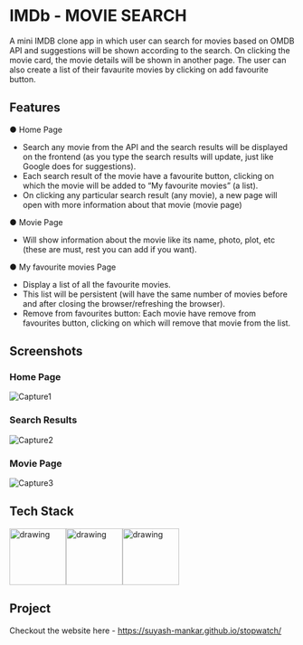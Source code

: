 # IMDb - MOVIE SEARCH

A mini IMDB clone app in which user can search for movies based on OMDB API and suggestions will be shown according to the search. On clicking the movie card, the movie details will be shown in another page. The user can also create a list of their favaurite movies by clicking on add favourite button.

## Features

● Home Page

- Search any movie from the API and the search results will be displayed on the frontend (as you type the search results will update, just like Google does for suggestions).
- Each search result of the movie have a favourite button, clicking on which the movie will be added to “My favourite movies” (a list).
- On clicking any particular search result (any movie), a new page will open with more information about that movie (movie page)

● Movie Page

- Will show information about the movie like its name, photo, plot, etc (these are must, rest you can add if you want).

● My favourite movies Page

- Display a list of all the favourite movies.
- This list will be persistent (will have the same number of movies before and after closing the browser/refreshing the browser).
- Remove from favourites button: Each movie have remove from favourites button, clicking on which will remove that movie from the list.

## Screenshots

### Home Page

![Capture1](https://user-images.githubusercontent.com/84366054/201479265-d521e96d-2f28-4a24-a423-138e1c04ea5f.PNG)

### Search Results

![Capture2](https://user-images.githubusercontent.com/84366054/201479340-d818a1f9-bfe4-4e0a-a97b-86db6e2452d8.PNG)

### Movie Page

![Capture3](https://user-images.githubusercontent.com/84366054/201479386-89bc1a48-f6f2-4015-960a-c68233a8c3c5.PNG)

## Tech Stack

<div style = "display:flex">
<img src="https://cdn-icons-png.flaticon.com/512/1051/1051277.png" alt="drawing" width="100"/>
<img src="https://cdn-icons-png.flaticon.com/512/5968/5968242.png" alt="drawing" width="100"/>
<img src="https://cdn-icons-png.flaticon.com/512/5968/5968292.png" alt="drawing" width="100"/>
</div>

## Project

Checkout the website here - https://suyash-mankar.github.io/stopwatch/
